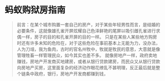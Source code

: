 # 蚂蚁购狱房指南

> 前言：在某个城市购置一套自己的房产，对于某些年轻男性而言，是结婚的必要条件，这就像雄孔雀开屏炫耀自己色泽鲜艳的尾屏以吸引雌孔雀进行求偶一样，房子的目的和孔雀开屏的目的一样。
> 只是在某些人某些地方购房时还有许多未知的危险在，对于这些危险在事前基本上无能为力，没办法，人为刀俎，我为鱼肉，古时的官名州牧中，牧就是牧民的意思，大意就是像管理牲畜一样管理民众，如今其实也差不多。
> 就像房地产一样，政府卖地赚钱，房地产开发商买地建房，或者从银行贷款建房，而民众又从银行贷款向房地产买房，这里面复杂的经济动作眼花缭乱不甚明理，反正最后就是整个链条中政府，银行，房地产开发商都赚到钱，

<!--stackedit_data:
eyJoaXN0b3J5IjpbMzgwNzk1ODUwLDEzOTA4MDQ3OCwtMTQ3NT
g4MDMxNSw2NTA3NjcwNSwtMTMyMzg3MjQzMiwtMjM2NjczMjQ4
LC0yNDUwODEzNTEsLTE1NzY4Njk4MDIsNTkyMTE0OTI2LC0xMz
U2MjYxMzA1LDI2MTQ3MzIzOSwxMTYwMjg5OTkzLDg1Njg5NDI2
OSwyMTM1MDI1MDYzLDE4NTU1NTIwNjBdfQ==
-->